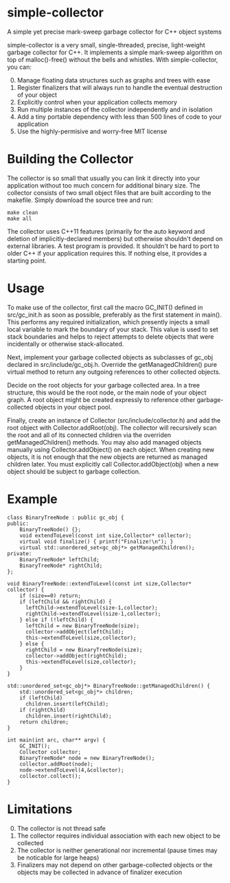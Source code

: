 # simple-collector
A simple yet precise mark-sweep garbage collector for C++ object systems

simple-collector is a very small, single-threaded, precise, light-weight garbage collector for C++. It implements a simple mark-sweep algorithm on top of malloc()-free() without the bells and whistles. With simple-collector, you can:

0. Manage floating data structures such as graphs and trees with ease
0. Register finalizers that will always run to handle the eventual destruction of your object
0. Explicitly control when your application collects memory
0. Run multiple instances of the collector independently and in isolation
0. Add a tiny portable dependency with less than 500 lines of code to your application
0. Use the highly-permisive and worry-free MIT license

# Building the Collector

The collector is so small that usually you can link it directly into your application without too much concern for additional binary size. The collector consists of two small object files that are built according to the makefile. Simply download the source tree and run:

```
make clean
make all
```

The collector uses C++11 features (primarily for the auto keyword and deletion of implicitly-declared members) but otherwise shouldn't depend on external libraries. A test program is provided. It shouldn't be hard to port to older C++ if your application requires this. If nothing else, it provides a starting point.

# Usage

To make use of the collector, first call the macro GC_INIT() defined in src/gc_init.h as soon as possible, preferably as the first statement in main(). This performs any required initialization, which presently injects a small local variable to mark the boundary of your stack. This value is used to set stack boundaries and helps to reject attempts to delete objects that were incidentally or otherwise stack-allocated. 

Next, implement your garbage collected objects as subclasses of gc_obj declared in src/include/gc_obj.h. Override the getManagedChildren() pure virtual method to return any outgoing references to other collected objects. 

Decide on the root objects for your garbage collected area. In a tree structure, this would be the root node, or the main node of your object graph. A root object might be created expressly to reference other garbage-collected objects in your object pool. 

Finally, create an instance of Collector (src/include/collector.h) and add the root object with Collector.addRoot(obj). The collector will recursively scan the root and all of its connected children via the overriden getManagedChildren() methods. You may also add managed objects manually using Collector.addObject() on each object. When creating new objects, it is not enough that the new objects are returned as managed children later. You must explicitly call Collector.addObject(obj) when a new object should be subject to garbage collection. 

# Example

```
class BinaryTreeNode : public gc_obj {
public:
	BinaryTreeNode() {};
	void extendToLevel(const int size,Collector* collector);
	virtual void finalize() { printf("Finalize!\n"); }
	virtual std::unordered_set<gc_obj*> getManagedChildren();
private:
	BinaryTreeNode* leftChild;
	BinaryTreeNode* rightChild;
};

void BinaryTreeNode::extendToLevel(const int size,Collector* collector) {
	if (size==0) return;
	if (leftChild && rightChild) {
	  leftChild->extendToLevel(size-1,collector);
	  rightChild->extendToLevel(size-1,collector);
	} else if (!leftChild) {
	  leftChild = new BinaryTreeNode(size);
	  collector->addObject(leftChild);
	  this->extendToLevel(size,collector);
	} else {
	  rightChild = new BinaryTreeNode(size);
	  collector->addObject(rightChild);
	  this->extendToLevel(size,collector);
	}
}

std::unordered_set<gc_obj*> BinaryTreeNode::getManagedChildren() {
	std::unordered_set<gc_obj*> children;
	if (leftChild)
	  children.insert(leftChild);
	if (rightChild)
	  children.insert(rightChild);
	return children;
}

int main(int arc, char** argv) {
	GC_INIT();
	Collector collector;
	BinaryTreeNode* node = new BinaryTreeNode();
	collector.addRoot(node);
	node->extendToLevel(4,&collector);
	collector.collect();
}
```

# Limitations

0. The collector is not thread safe
0. The collector requires individual association with each new object to be collected
0. The collector is neither generational nor incremental (pause times may be noticable for large heaps)
0. Finalizers may not depend on other garbage-collected objects or the objects may be collected in advance of finalizer execution
